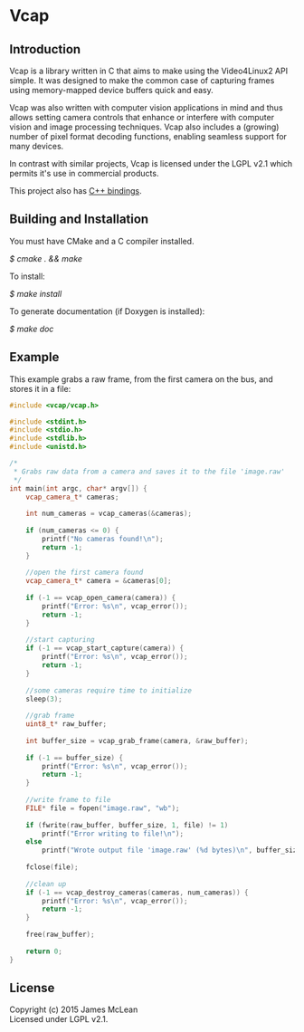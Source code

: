 # Vcap
 
## Introduction

Vcap is a library written in C that aims to make using the Video4Linux2 API simple. It was designed to make the common 
case of capturing frames using memory-mapped device buffers quick and easy.

Vcap was also written with computer vision applications in mind and thus allows setting camera controls that enhance or
interfere with computer vision and image processing techniques. Vcap also includes a (growing) number of pixel format
decoding functions, enabling seamless support for many devices. 

In contrast with similar projects, Vcap is licensed under the LGPL v2.1 which permits it's use in commercial products.

This project also has [C++ bindings](https://github.com/jrimclean/vcap-cpp).

## Building and Installation

You must have CMake and a C compiler installed. 

*$ cmake . && make*

To install:

*$ make install*

To generate documentation (if Doxygen is installed):

*$ make doc*

## Example

This example grabs a raw frame, from the first camera on the bus, and stores it in a file:

```cpp
#include <vcap/vcap.h>

#include <stdint.h>
#include <stdio.h>
#include <stdlib.h>
#include <unistd.h>

/*
 * Grabs raw data from a camera and saves it to the file 'image.raw'
 */
int main(int argc, char* argv[]) {
	vcap_camera_t* cameras;
	
	int num_cameras = vcap_cameras(&cameras);
	
	if (num_cameras <= 0) {
		printf("No cameras found!\n");
		return -1;
	}
	
	//open the first camera found
	vcap_camera_t* camera = &cameras[0];
	
	if (-1 == vcap_open_camera(camera)) {
		printf("Error: %s\n", vcap_error());
		return -1;
	}
	
	//start capturing
	if (-1 == vcap_start_capture(camera)) {
		printf("Error: %s\n", vcap_error());
		return -1;
	}
	
	//some cameras require time to initialize
	sleep(3);
	
	//grab frame
	uint8_t* raw_buffer;
	
	int buffer_size = vcap_grab_frame(camera, &raw_buffer);
	
	if (-1 == buffer_size) {
		printf("Error: %s\n", vcap_error());
		return -1;
	}	
	
	//write frame to file
	FILE* file = fopen("image.raw", "wb");
			
	if (fwrite(raw_buffer, buffer_size, 1, file) != 1)
		printf("Error writing to file!\n");
	else
		printf("Wrote output file 'image.raw' (%d bytes)\n", buffer_size);
			
	fclose(file);
	
	//clean up
	if (-1 == vcap_destroy_cameras(cameras, num_cameras)) {
		printf("Error: %s\n", vcap_error());
		return -1;
	}
	
	free(raw_buffer);
	
	return 0;
}
```

## License
Copyright (c) 2015 James McLean  
Licensed under LGPL v2.1.

